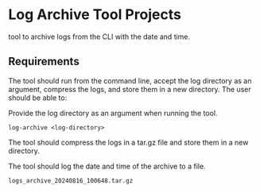 # Log Archive Tool Projects
tool to archive logs from the CLI with the date and time.

## Requirements
The tool should run from the command line, accept the log directory as an argument, compress the logs, and store them in a new directory. The user should be able to:

Provide the log directory as an argument when running the tool.

```
log-archive <log-directory>
```

The tool should compress the logs in a tar.gz file and store them in a new directory.

The tool should log the date and time of the archive to a file.

```
logs_archive_20240816_100648.tar.gz
```